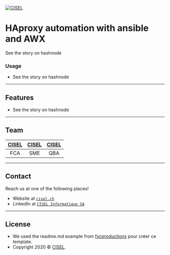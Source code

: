 <a href="https://www.cisel.ch/"><img src="https://www.cisel.ch/wp-content/uploads/2019/05/cisel_80.png" title="CISEL" alt="CISEL"></a>

<!-- [![CISEL](https://www.cisel.ch/)](https://www.cisel.ch/) -->

# HAproxy automation with ansible and AWX

See the story on hashnode

### Usage

- See the story on hashnode
---

## Features
- See the story on hashnode

---

## Team

| <a href="https://www.cisel.ch" target="_blank">**CISEL**</a> | <a href="https://www.cisel.ch" target="_blank">**CISEL**</a> | <a href="https://www.cisel.ch" target="_blank">**CISEL**</a> |
| :---: |:---:| :---:|
| FCA | SME | QBA |

---

## Contact

Reach us at one of the following places!

- Website at <a href="https://www.cisel.ch" target="_blank">`cisel.ch`</a>
- LinkedIn at <a href="https://www.linkedin.com/company/cisel-informatique-sa/" target="_blank">`CISEL Informatique SA`</a>

---

## License
- We used the readme.md example from  <a href="https://gist.github.com/fvcproductions/1bfc2d4aecb01a834b46" target="_blank">fvcproductions</a> pour créer ce template.
- Copyright 2020 © <a href="https://www.cisel.ch" target="_blank">CISEL</a>.

